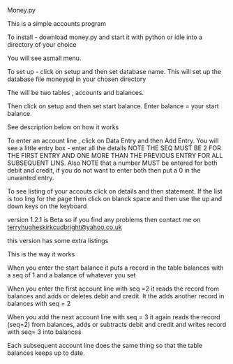 

Money.py

This is a simple accounts program

To install - download money.py and start it with python or idle into a directory of your choice

You will see asmall menu.

To set up - click on setup and then set database name. This will set up the database file moneysql in your chosen directory

The will be two tables , accounts and balances.
 
Then click on setup and then set start balance. Enter balance = your start balance.

See description below on how it works

To enter an account line , click on Data Entry and then Add Entry. You will see a little entry box - enter all the details NOTE THE SEQ MUST BE 2 FOR THE FIRST ENTRY AND ONE MORE THAN THE PREVIOUS ENTRY FOR ALL SUBSEQUENT LINS. Also NOTE that a number MUST be entered for both debit and credit, if you do not want to enter both then put a 0 in the unwanted entry. 

To see listing of your accouts click on details and then statement. If the list is too ling for the page then click on blanck space and then use the up and down keys on the keyboard

version 1.2.1 is Beta so if you find any problems then contact me on terryhugheskirkcudbright@yahoo.co.uk

this version has some extra listings

This is the way it works

When you enter the start balance it puts a record in the table balances with a seq of 1 and a balance of whatever you set

When you enter the first account line with seq =2 it reads the record from balances and adds or deletes debit and credit. It the adds another record in balances with seq = 2

When you add the next account line with seq = 3 it again reads the record (seq=2) from balances, adds or subtracts debit and credit and writes record with seq= 3 into balances

Each subsequent account line does the same thing so that the table balances keeps up to date.




